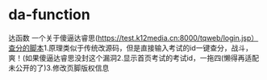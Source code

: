 # da-function
达函数
一个关于傻逼达睿思(https://test.k12media.cn:8000/tqweb/login.jsp）查分的脚本
​1.原理类似于传统改源码，但是直接输入考试的id一键查分，战斗，爽！(如果傻逼达睿思没封这个漏洞
​2.显示首页考试的考试id，一拖四(懒得再适配未公开的了)
​3.修改页脚版权信息
